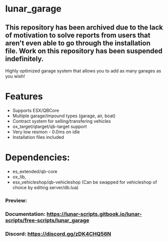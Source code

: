 # lunar_garage

## This repository has been archived due to the lack of motivation to solve reports from users that aren't even able to go through the installation file. Work on this repository has been suspended indefinitely.

Highly optimized garage system that allows you to add as many garages as you wish!

# Features
* Supports ESX/QBCore
* Multiple garage/impound types (garage, air, boat)
* Contract system for selling/transfering vehicles
* ox_target/qtarget/qb-target support
* Very low resmon - 0.0ms on idle
* Installation files included

# Dependencies: 
* es_extended/qb-core
* ox_lib,
* esx_vehicleshop/qb-vehicleshop (Can be swapped for vehicleshop of choice by editing server/db.lua)

### Preview:

### Documentation: https://lunar-scripts.gitbook.io/lunar-scripts/free-scripts/lunar_garage

### Discord: https://discord.gg/zDK4CHQ56N
